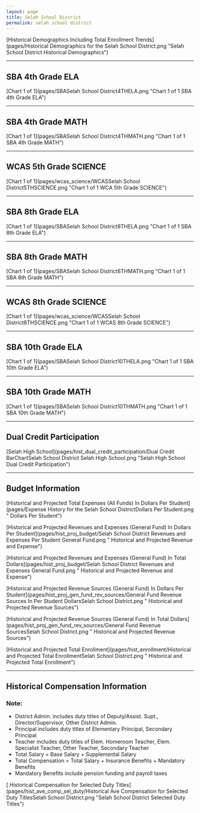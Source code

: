 ```yaml
---
layout: page
title: Selah School District
permalink: selah school district
---
```



[Historical Demographics Including Total Enrollment Trends](pages/Historical Demographics for the Selah School District.png "Selah School District Historical Demographics")

___

## SBA 4th Grade ELA

[Chart 1 of 1](pages/SBASelah School District4THELA.png "Chart 1 of 1 SBA 4th Grade ELA")


___

## SBA 4th Grade MATH

[Chart 1 of 1](pages/SBASelah School District4THMATH.png "Chart 1 of 1 SBA 4th Grade MATH")


___

## WCAS 5th Grade SCIENCE

[Chart 1 of 1](pages/wcas_science/WCASSelah School District5THSCIENCE.png "Chart 1 of 1 WCA 5th Grade SCIENCE")


___

## SBA 8th Grade ELA

[Chart 1 of 1](pages/SBASelah School District8THELA.png "Chart 1 of 1 SBA 8th Grade ELA")


___

## SBA 8th Grade MATH

[Chart 1 of 1](pages/SBASelah School District8THMATH.png "Chart 1 of 1 SBA 8th Grade MATH")


___

## WCAS 8th Grade SCIENCE

[Chart 1 of 1](pages/wcas_science/WCASSelah School District8THSCIENCE.png "Chart 1 of 1 WCAS 8th Grade SCIENCE")


___

## SBA 10th Grade ELA

[Chart 1 of 1](pages/SBASelah School District10THELA.png "Chart 1 of 1 SBA 10th Grade ELA")


___

## SBA 10th Grade MATH

[Chart 1 of 1](pages/SBASelah School District10THMATH.png "Chart 1 of 1 SBA 10th Grade MATH")


___

## Dual Credit Participation

[Selah High School](pages/hist_dual_credit_participation/Dual Credit BarChartSelah School District Selah High School.png "Selah High School Dual Credit Participation")


___

## Budget Information

[Historical and Projected Total Expenses (All Funds) In Dollars Per Student](pages/Expense History for the Selah School DistrictDollars Per Student.png " Dollars Per Student")

[Historical and Projected Revenues and Expenses (General Fund) In Dollars Per Student](pages/hist_proj_budget/Selah School District Revenues and Expenses Per Student General Fund.png " Historical and Projected Revenue and Expense")

[Historical and Projected Revenues and Expenses (General Fund) In Total Dollars](pages/hist_proj_budget/Selah School District Revenues and Expenses General Fund.png " Historical and Projected Revenue and Expense")

[Historical and Projected Revenue Sources (General Fund) In Dollars Per Student](pages/hist_proj_gen_fund_rev_sources/General Fund Revenue Sources In Per Student DollarsSelah School District.png " Historical and Projected Revenue Sources")

[Historical and Projected Revenue Sources (General Fund) In Total Dollars](pages/hist_proj_gen_fund_rev_sources/General Fund Revenue SourcesSelah School District.png " Historical and Projected Revenue Sources")

[Historical and Projected Total Enrollment](pages/hist_enrollment/Historical and Projected Total EnrollmentSelah School District.png " Historical and Projected Total Enrollment")


___

## Historical Compensation Information
### Note:
- District Admin. includes duty titles of Deputy/Assist. Supt., Director/Supervisor, Other District Admin.
- Principal includes duty titles of Elementary Principal, Secondary Principal
- Teacher includes duty titles of Elem. Homeroom Teacher, Elem. Specialist Teacher, Other Teacher, Secondary Teacher
- Total Salary = Base Salary + Supplemental Salary
- Total Compensation = Total Salary + Insurance Benefits + Mandatory Benefits
- Mandatory Benefits include pension funding and payroll taxes

[ Historical Compensation for Selected Duty Titles](pages/hist_ave_comp_sel_duty/Historical Ave Compensation for Selected Duty TitlesSelah School District.png "Selah School District Selected Duty Titles")

